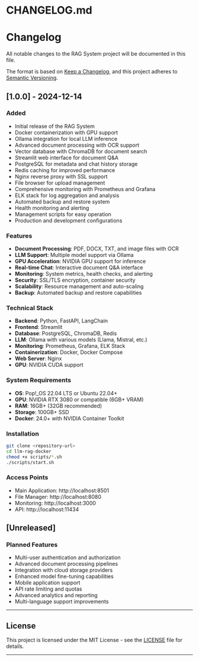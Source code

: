 # CHANGELOG.md
# Changelog

All notable changes to the RAG System project will be documented in this file.

The format is based on [Keep a Changelog](https://keepachangelog.com/en/1.0.0/),
and this project adheres to [Semantic Versioning](https://semver.org/spec/v2.0.0.html).

## [1.0.0] - 2024-12-14

### Added
- Initial release of the RAG System
- Docker containerization with GPU support
- Ollama integration for local LLM inference
- Advanced document processing with OCR support
- Vector database with ChromaDB for document search
- Streamlit web interface for document Q&A
- PostgreSQL for metadata and chat history storage
- Redis caching for improved performance
- Nginx reverse proxy with SSL support
- File browser for upload management
- Comprehensive monitoring with Prometheus and Grafana
- ELK stack for log aggregation and analysis
- Automated backup and restore system
- Health monitoring and alerting
- Management scripts for easy operation
- Production and development configurations

### Features
- **Document Processing**: PDF, DOCX, TXT, and image files with OCR
- **LLM Support**: Multiple model support via Ollama
- **GPU Acceleration**: NVIDIA GPU support for inference
- **Real-time Chat**: Interactive document Q&A interface
- **Monitoring**: System metrics, health checks, and alerting
- **Security**: SSL/TLS encryption, container security
- **Scalability**: Resource management and auto-scaling
- **Backup**: Automated backup and restore capabilities

### Technical Stack
- **Backend**: Python, FastAPI, LangChain
- **Frontend**: Streamlit
- **Database**: PostgreSQL, ChromaDB, Redis
- **LLM**: Ollama with various models (Llama, Mistral, etc.)
- **Monitoring**: Prometheus, Grafana, ELK Stack
- **Containerization**: Docker, Docker Compose
- **Web Server**: Nginx
- **GPU**: NVIDIA CUDA support

### System Requirements
- **OS**: Pop!_OS 22.04 LTS or Ubuntu 22.04+
- **GPU**: NVIDIA RTX 3080 or compatible (6GB+ VRAM)
- **RAM**: 16GB+ (32GB recommended)
- **Storage**: 100GB+ SSD
- **Docker**: 24.0+ with NVIDIA Container Toolkit

### Installation
```bash
git clone <repository-url>
cd llm-rag-docker
chmod +x scripts/*.sh
./scripts/start.sh
```

### Access Points
- Main Application: http://localhost:8501
- File Manager: http://localhost:8080
- Monitoring: http://localhost:3000
- API: http://localhost:11434

## [Unreleased]

### Planned Features
- Multi-user authentication and authorization
- Advanced document processing pipelines
- Integration with cloud storage providers
- Enhanced model fine-tuning capabilities
- Mobile application support
- API rate limiting and quotas
- Advanced analytics and reporting
- Multi-language support improvements

---

## License

This project is licensed under the MIT License - see the [LICENSE](LICENSE) file for details.

---